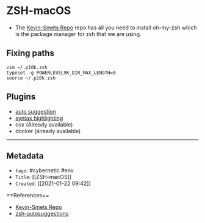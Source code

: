 
# ZSH-macOS
- The [Kevin-Smets Repo](https://gist.github.com/kevin-smets/8568070) repo has all you need to install oh-my-zsh which is the package manager for zsh that we are using.

## Fixing paths
```
vim ~/.p10k.zsh
typeset -g POWERLEVEL9K_DIR_MAX_LENGTH=0
source ~/.p10k.zsh
```
## Plugins
- [auto suggestion](https://github.com/zsh-users/zsh-autosuggestions/blob/master/INSTALL.md#oh-my-zsh)
- [syntax highlighting](https://github.com/zsh-users/zsh-syntax-highlighting)
- osx (Already available)
- docker (already available)



---
## Metadata
- `tags`: #cybernetic #env
- `Title`: [[ZSH-macOS]]
- `Created`: [[2021-01-22 09:42]]

==References==
- [Kevin-Smets Repo](https://gist.github.com/kevin-smets/8568070)
- [zsh-autosuggestions](https://github.com/zsh-users/zsh-autosuggestions/blob/master/INSTALL.md#oh-my-zsh)